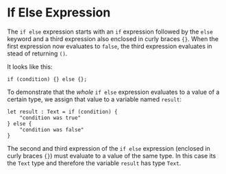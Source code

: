 # If Else Expression
The `if else` expression starts with an `if` expression followed by the `else` keyword and a third expression also enclosed in curly braces `{}`. When the first expression now evaluates to `false`, the third expression evaluates in stead of returning `()`. 

It looks like this:

```motoko
if (condition) {} else {};
```

To demonstrate that the *whole* `if else` expression evaluates to a value of a certain type, we assign that value to a variable named `result`:

```motoko
let result : Text = if (condition) {
    "condition was true"
} else {
    "condition was false"
}
```

The second and third expression of the `if else` expression (enclosed in curly braces `{}`) must evaluate to a value of the same type. In this case its the `Text` type and therefore the variable `result` has type `Text`. 